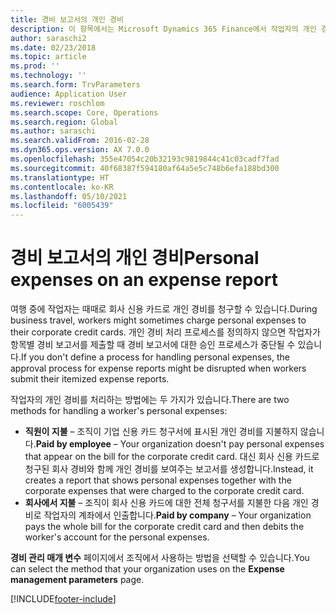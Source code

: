 ```yaml
---
title: 경비 보고서의 개인 경비
description: 이 항목에서는 Microsoft Dynamics 365 Finance에서 작업자의 개인 경비를 처리하는 두 가지 방법을 설명합니다.
author: saraschi2
ms.date: 02/23/2018
ms.topic: article
ms.prod: ''
ms.technology: ''
ms.search.form: TrvParameters
audience: Application User
ms.reviewer: roschlom
ms.search.scope: Core, Operations
ms.search.region: Global
ms.author: saraschi
ms.search.validFrom: 2016-02-28
ms.dyn365.ops.version: AX 7.0.0
ms.openlocfilehash: 355e47054c20b32193c9819844c41c03cadf7fad
ms.sourcegitcommit: 40f68387f594180af64a5e5c748b6efa188bd300
ms.translationtype: HT
ms.contentlocale: ko-KR
ms.lasthandoff: 05/10/2021
ms.locfileid: "6005439"
---
```

# <a name="personal-expenses-on-an-expense-report"></a><span data-ttu-id="164ca-103">경비 보고서의 개인 경비</span><span class="sxs-lookup"><span data-stu-id="164ca-103">Personal expenses on an expense report</span></span>

<span data-ttu-id="164ca-104">여행 중에 작업자는 때때로 회사 신용 카드로 개인 경비를 청구할 수 있습니다.</span><span class="sxs-lookup"><span data-stu-id="164ca-104">During business travel, workers might sometimes charge personal expenses to their corporate credit cards.</span></span> <span data-ttu-id="164ca-105">개인 경비 처리 프로세스를 정의하지 않으면 작업자가 항목별 경비 보고서를 제출할 때 경비 보고서에 대한 승인 프로세스가 중단될 수 있습니다.</span><span class="sxs-lookup"><span data-stu-id="164ca-105">If you don't define a process for handling personal expenses, the approval process for expense reports might be disrupted when workers submit their itemized expense reports.</span></span> 

<span data-ttu-id="164ca-106">작업자의 개인 경비를 처리하는 방법에는 두 가지가 있습니다.</span><span class="sxs-lookup"><span data-stu-id="164ca-106">There are two methods for handling a worker's personal expenses:</span></span>

- <span data-ttu-id="164ca-107">**직원이 지불** – 조직이 기업 신용 카드 청구서에 표시된 개인 경비를 지불하지 않습니다.</span><span class="sxs-lookup"><span data-stu-id="164ca-107">**Paid by employee** – Your organization doesn't pay personal expenses that appear on the bill for the corporate credit card.</span></span> <span data-ttu-id="164ca-108">대신 회사 신용 카드로 청구된 회사 경비와 함께 개인 경비를 보여주는 보고서를 생성합니다.</span><span class="sxs-lookup"><span data-stu-id="164ca-108">Instead, it creates a report that shows personal expenses together with the corporate expenses that were charged to the corporate credit card.</span></span>
- <span data-ttu-id="164ca-109">**회사에서 지불** – 조직이 회사 신용 카드에 대한 전체 청구서를 지불한 다음 개인 경비로 작업자의 계좌에서 인출합니다.</span><span class="sxs-lookup"><span data-stu-id="164ca-109">**Paid by company** – Your organization pays the whole bill for the corporate credit card and then debits the worker's account for the personal expenses.</span></span>

<span data-ttu-id="164ca-110">**경비 관리 매개 변수** 페이지에서 조직에서 사용하는 방법을 선택할 수 있습니다.</span><span class="sxs-lookup"><span data-stu-id="164ca-110">You can select the method that your organization uses on the **Expense management parameters** page.</span></span>


[!INCLUDE[footer-include](../includes/footer-banner.md)]